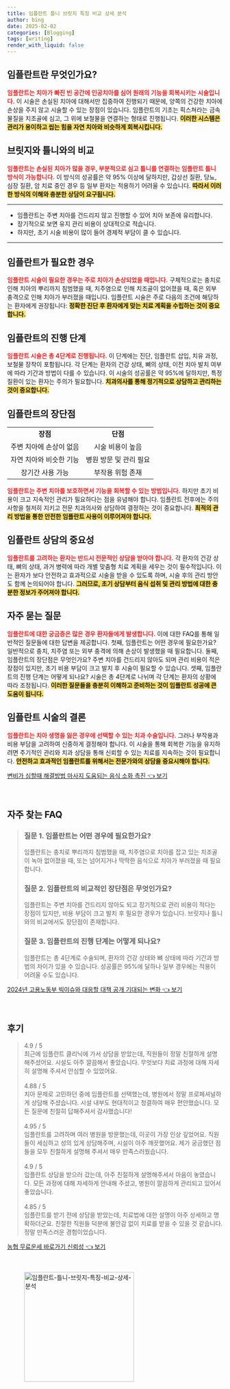 ```yaml
---
title: 임플란트 틀니 브릿지 특징 비교 상세 분석
author: bing
date: 2025-02-02
categories: [Blogging]
tags: [writing]
render_with_liquid: false
---
```



<h2 id='임플란트_소개'>임플란트란 무엇인가요?</h2>

<p><b><span style="color: #ee2323;">임플란트는 치아가 빠진 빈 공간에 인공치아를 심어 원래의 기능을 회복시키는 시술입니다.</span></b> 이 시술은 손실된 치아에 대해서만 집중하여 진행되기 때문에, 양쪽의 건강한 치아에 손상을 주지 않고 시술할 수 있는 장점이 있습니다. 임플란트의 기초는 픽스쳐라는 금속 물질을 치조골에 심고, 그 위에 보철물을 연결하는 형태로 진행됩니다. <b><span style="background-color: #ffe066;">이러한 시스템은 관리가 용이하고 씹는 힘을 자연 치아와 비슷하게 회복시킵니다.</span></b></p>

<h2 id='임플란트_비교'>브릿지와 틀니와의 비교</h2>

<p><b><span style="color: #ee2323;">임플란트는 손실된 치아가 많을 경우, 부분적으로 심고 틀니를 연결하는 임플란트 틀니 방식이 가능합니다.</span></b> 이 방식의 성공률은 약 95% 이상에 달하지만, 갑상선 질환, 당뇨, 심장 질환, 암 치료 중인 경우 등 일부 환자는 적용하기 어려울 수 있습니다. <b><span style="background-color: #ffe066;">따라서 이러한 방식의 이해와 충분한 상담이 요구됩니다.</span></b></p>

<hr />

<ul>
    <li>임플란트는 주변 치아를 건드리지 않고 진행할 수 있어 치아 보존에 유리합니다.</li>
    <li>장기적으로 보면 유지 관리 비용이 상대적으로 적습니다.</li>
    <li>하지만, 초기 시술 비용이 많이 들어 경제적 부담이 클 수 있습니다.</li>
</ul>

<hr />

<h2 id='임플란트_필요성'>임플란트가 필요한 경우</h2>

<p><b><span style="color: #ee2323;">임플란트 시술이 필요한 경우는 주로 치아가 손상되었을 때입니다.</span></b> 구체적으로는 충치로 인해 치아의 뿌리까지 침범했을 때, 치주염으로 인해 치조골이 없어졌을 때, 혹은 외부 충격으로 인해 치아가 부러졌을 때입니다. 임플란트 시술은 주로 다음의 조건에 해당하는 환자에게 권장됩니다: <b><span style="background-color: #ffe066;">정확한 진단 후 환자에게 맞는 치료 계획을 수립하는 것이 중요합니다.</span></b></p>

<h2 id='임플란트_진행단계'>임플란트의 진행 단계</h2>

<p><b><span style="color: #ee2323;">임플란트 시술은 총 4단계로 진행됩니다.</span></b> 이 단계에는 진단, 임플란트 삽입, 치유 과정, 보철물 장착이 포함됩니다. 각 단계는 환자의 건강 상태, 뼈의 상태, 이전 치아 발치 여부에 따라 기간과 방법이 다를 수 있습니다. 이 시술의 성공률은 약 95%에 달하지만, 특정 질환이 있는 환자는 주의가 필요합니다. <b><span style="background-color: #ffe066;">치과의사를 통해 정기적으로 상담하고 관리하는 것이 중요합니다.</span></b></p>

<h2 id='임플란트_장단점'>임플란트의 장단점</h2>

<table>
    <tr>
        <td style="text-align: center; height: 17px;"><b>장점</b></td>
        <td style="text-align: center; height: 17px;"><b>단점</b></td>
    </tr>
    <tr>
        <td style="text-align: center; height: 17px;">주변 치아에 손상이 없음</td>
        <td style="text-align: center; height: 17px;">시술 비용이 높음</td>
    </tr>
    <tr>
        <td style="text-align: center; height: 17px;">자연 치아와 비슷한 기능</td>
        <td style="text-align: center; height: 17px;">병원 방문 및 관리 필요</td>
    </tr>
    <tr>
        <td style="text-align: center; height: 17px;">장기간 사용 가능</td>
        <td style="text-align: center; height: 17px;">부작용 위험 존재</td>
    </tr>
</table>

<p><b><span style="color: #ee2323;">임플란트는 주변 치아를 보호하면서 기능을 회복할 수 있는 방법입니다.</span></b> 하지만 초기 비용이 크고 지속적인 관리가 필요하다는 점을 유념해야 합니다. 임플란트 전후에는 주의사항을 철저히 지키고 전문 치과의사와 상담하여 결정하는 것이 중요합니다. <b><span style="background-color: #ffe066;">최적의 관리 방법을 통한 안전한 임플란트 사용이 이루어져야 합니다.</span></b></p>

<h2 id='임플란트_상담'>임플란트 상담의 중요성</h2>

<p><b><span style="color: #ee2323;">임플란트를 고려하는 환자는 반드시 전문적인 상담을 받아야 합니다.</span></b> 각 환자의 건강 상태, 뼈의 상태, 과거 병력에 따라 개별 맞춤형 치료 계획을 세우는 것이 필수적입니다. 이는 환자가 보다 안전하고 효과적으로 시술을 받을 수 있도록 하며, 시술 후의 관리 방안도 함께 논의되어야 합니다. <b><span style="background-color: #ffe066;">그러므로, 초기 상담부터 음식 섭취 및 관리 방법에 대한 충분한 정보가 주어져야 합니다.</span></b></p>

<h2 id='임플란트_QA'>자주 묻는 질문</h2>

<p><b><span style="color: #ee2323;">임플란트에 대한 궁금증은 많은 경우 환자들에게 발생합니다.</span></b> 이에 대한 FAQ를 통해 일반적인 질문들에 대한 답변을 제공합니다. 첫째, 임플란트는 어떤 경우에 필요한가요? 일반적으로 충치, 치주염 또는 외부 충격에 의해 손상이 발생했을 때 필요합니다. 둘째, 임플란트의 장단점은 무엇인가요? 주변 치아를 건드리지 않아도 되며 관리 비용이 적은 장점이 있지만, 초기 비용 부담이 크고 발치 후 시술이 필요할 수 있습니다. 셋째, 임플란트의 진행 단계는 어떻게 되나요? 시술은 총 4단계로 나뉘며 각 단계는 환자의 상황에 따라 조정됩니다. <b><span style="background-color: #ffe066;">이러한 질문들을 충분히 이해하고 준비하는 것이 임플란트 성공에 큰 도움이 됩니다.</span></b></p>

<h2 id='결론'>임플란트 시술의 결론</h2>

<p><b><span style="color: #ee2323;">임플란트는 치아 생명을 잃은 경우에 선택할 수 있는 치과 수술입니다.</span></b> 그러나 부작용과 비용 부담을 고려하여 신중하게 결정해야 합니다. 이 시술을 통해 회복한 기능을 유지하려면 주기적인 관리와 치과 상담을 통해 신뢰할 수 있는 치료를 지속하는 것이 필요합니다. <b><span style="background-color: #ffe066;">안전하고 효과적인 임플란트를 위해서는 전문가와의 상담을 중요시해야 합니다.</span></b></p>


<p><a class="click-button" title="변비가 심할때 해결방법 마사지 도움되는 음식 소화 촉진" href="https://adkhouse.github.io/posts/%EB%B3%80%EB%B9%84%EA%B0%80-%EC%8B%AC%ED%95%A0%EB%95%8C-%ED%95%B4%EA%B2%B0%EB%B0%A9%EB%B2%95-%EB%A7%88%EC%82%AC%EC%A7%80-%EB%8F%84%EC%9B%80%EB%90%98%EB%8A%94-%EC%9D%8C%EC%8B%9D-%EC%86%8C%ED%99%94-%EC%B4%89%EC%A7%84/" rel="dofollow">변비가 심할때 해결방법 마사지 도움되는 음식 소화 촉진 👈 보기</a></p><br>
<h2 id='자주_찾는_FAQ'>자주 찾는 FAQ</h2>
<div itemscope="" itemtype="https://schema.org/FAQPage"> 
<blockquote> 
<div itemscope="" itemprop="mainEntity" itemtype="https://schema.org/Question"> 
<h3 itemprop="name">질문 1. 임플란트는 어떤 경우에 필요한가요?</h3> 
<div itemscope="" itemprop="acceptedAnswer" itemtype="https://schema.org/Answer"> 
<span itemprop="text"> 
<p>임플란트는 충치로 뿌리까지 침범했을 때, 치주염으로 치아를 잡고 있는 치조골이 녹아 없어졌을 때, 또는 넘어지거나 딱딱한 음식으로 치아가 부러졌을 때 필요합니다.</p> 
</span> 
</div> 
</div> 

<div itemscope="" itemprop="mainEntity" itemtype="https://schema.org/Question"> 
<h3 itemprop="name">질문 2. 임플란트의 비교적인 장단점은 무엇인가요?</h3> 
<div itemscope="" itemprop="acceptedAnswer" itemtype="https://schema.org/Answer"> 
<span itemprop="text"> 
<p>임플란트는 주변 치아를 건드리지 않아도 되고 장기적으로 관리 비용이 적다는 장점이 있지만, 비용 부담이 크고 발치 후 필요한 경우가 있습니다. 브릿지나 틀니와의 비교에서도 장단점이 존재합니다.</p> 
</span> 
</div> 
</div> 

<div itemscope="" itemprop="mainEntity" itemtype="https://schema.org/Question"> 
<h3 itemprop="name">질문 3. 임플란트의 진행 단계는 어떻게 되나요?</h3> 
<div itemscope="" itemprop="acceptedAnswer" itemtype="https://schema.org/Answer"> 
<span itemprop="text"> 
<p>임플란트는 총 4단계로 수술되며, 환자의 건강 상태와 뼈 상태에 따라 기간과 방법의 차이가 있을 수 있습니다. 성공률은 95%에 달하나 일부 경우에는 적용이 어려울 수도 있습니다.</p> 
</span> 
</div> 
</div> 
</blockquote> 
</div>
<p><a class="click-button" title="2024년 고용노동부 빅이슈와 대응할 대책 공개 기대되는 변화" href="https://adkhouse.github.io/posts/2024%EB%85%84-%EA%B3%A0%EC%9A%A9%EB%85%B8%EB%8F%99%EB%B6%80-%EB%B9%85%EC%9D%B4%EC%8A%88%EC%99%80-%EB%8C%80%EC%9D%91%ED%95%A0-%EB%8C%80%EC%B1%85-%EA%B3%B5%EA%B0%9C-%EA%B8%B0%EB%8C%80%EB%90%98%EB%8A%94-%EB%B3%80%ED%99%94/" rel="dofollow">2024년 고용노동부 빅이슈와 대응할 대책 공개 기대되는 변화 👈 보기</a></p><br>
<h2 id='후기'>후기</h2>
<div itemscope itemtype="https://schema.org/Product">
  <blockquote>
  <div itemprop="review" itemscope itemtype="https://schema.org/Review">
      <div itemprop="reviewRating" itemscope itemtype="https://schema.org/Rating"> <span itemprop="ratingValue">4.9</span> / <span itemprop="bestRating">5</span> </div>
      <span itemprop="reviewBody">최근에 임플란트 클리닉에 가서 상담을 받았는데, 직원들이 정말 친절하게 설명해주셨어요. 시설도 아주 깔끔해서 좋았습니다. 무엇보다 치료 과정에 대해 자세히 설명해 주셔서 안심할 수 있었어요.</span>
  </div>
  <br>
  <div itemprop="review" itemscope itemtype="https://schema.org/Review">
      <div itemprop="reviewRating" itemscope itemtype="https://schema.org/Rating"> <span itemprop="ratingValue">4.88</span> / <span itemprop="bestRating">5</span> </div>
      <span itemprop="reviewBody">치아 문제로 고민하던 중에 임플란트를 선택했는데, 병원에서 정말 프로페셔널하게 상담해 주셨습니다. 시설 내부도 현대적이고 청결하여 매우 편안했습니다. 모든 질문에 친절히 답해주셔서 감사했습니다!</span>
  </div>
  <br>
  <div itemprop="review" itemscope itemtype="https://schema.org/Review">
      <div itemprop="reviewRating" itemscope itemtype="https://schema.org/Rating"> <span itemprop="ratingValue">4.95</span> / <span itemprop="bestRating">5</span> </div>
      <span itemprop="reviewBody">임플란트를 고려하며 여러 병원을 방문했는데, 이곳이 가장 인상 깊었어요. 직원들이 세심하고 성의 있게 상담해주며, 시설이 아주 깨끗했어요. 제가 궁금했던 점들을 모두 친절하게 설명해 주셔서 매우 만족스러웠습니다.</span>
  </div>
  <br>
  <div itemprop="review" itemscope itemtype="https://schema.org/Review">
      <div itemprop="reviewRating" itemscope itemtype="https://schema.org/Rating"> <span itemprop="ratingValue">4.9</span> / <span itemprop="bestRating">5</span> </div>
      <span itemprop="reviewBody">임플란트 상담을 받으러 갔는데, 아주 친절하게 설명해주셔서 마음이 놓였습니다. 모든 과정에 대해 자세하게 안내해 주셨고, 병원이 깔끔하게 관리되고 있어서 좋았습니다.</span>
  </div>
  <br>
  <div itemprop="review" itemscope itemtype="https://schema.org/Review">
      <div itemprop="reviewRating" itemscope itemtype="https://schema.org/Rating"> <span itemprop="ratingValue">4.85</span> / <span itemprop="bestRating">5</span> </div>
      <span itemprop="reviewBody">임플란트를 받기 전에 상담을 받았는데, 치료법에 대한 설명이 아주 상세하고 명확하더군요. 친절한 직원들 덕분에 불안감 없이 치료를 받을 수 있을 것 같습니다. 정말 만족스러운 경험이었습니다.</span>
  </div>
  </blockquote>
</div>
<p><a class="click-button" title="농협 무료운세 바로가기 신뢰성" href="https://adkhouse.github.io/posts/%EB%86%8D%ED%98%91-%EB%AC%B4%EB%A3%8C%EC%9A%B4%EC%84%B8-%EB%B0%94%EB%A1%9C%EA%B0%80%EA%B8%B0-%EC%8B%A0%EB%A2%B0%EC%84%B1/" rel="dofollow">농협 무료운세 바로가기 신뢰성 👈 보기</a></p><br>
<figure class="image"><img src="https://adkhouse.github.io/assets/img/thumbnail/임플란트-틀니-브릿지-특징-비교-상세-분석.webp" alt="임플란트-틀니-브릿지-특징-비교-상세-분석" width="256" height="256"></figure>